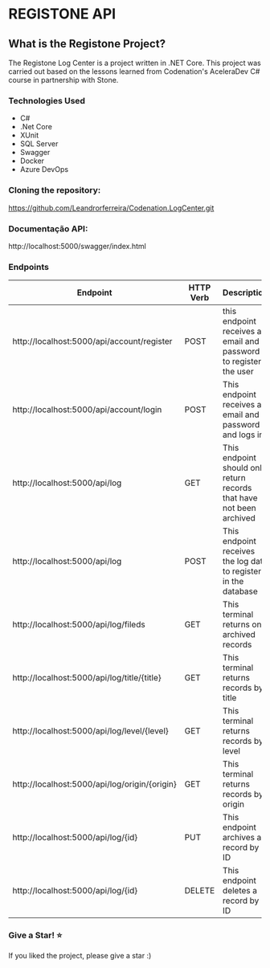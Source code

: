 # REGISTONE API 

## What is the Registone Project?

The Registone Log Center is a project written in .NET Core. 
This project was carried out based on the lessons learned from Codenation's AceleraDev C# course in partnership with Stone.

### Technologies Used

- C#
- .Net Core
- XUnit
- SQL Server
- Swagger
- Docker
- Azure DevOps

### Cloning the repository:
https://github.com/Leandrorferreira/Codenation.LogCenter.git
  
### Documentação API:
http://localhost:5000/swagger/index.html

### Endpoints

Endpoint | HTTP Verb | Description | HTTP Status Code
-------- | --------- | ----------- | ----------------
http://localhost:5000/api/account/register | POST | this endpoint receives an email and password to register the user | 201 Created, 422 Client Error
http://localhost:5000/api/account/login | POST | This endpoint receives an email and password and logs in | 200 Success, 404 Not Found
http://localhost:5000/api/log | GET | This endpoint should only return records that have not been archived | 200 Success, 401 Unauthorized, 404 Not Found
http://localhost:5000/api/log | POST | This endpoint receives the log data to register in the database |  200 Success, 401 Unauthorized, 422 Client Error
http://localhost:5000/api/log/fileds | GET | This terminal returns only archived records | 200 Success, 401 Unauthorized, 404 Not Found
http://localhost:5000/api/log/title/{title} | GET | This terminal returns records by title | 200 Success, 401 Unauthorized, 404 Not Found
http://localhost:5000/api/log/level/{level} | GET | This terminal returns records by level | 200 Success, 401 Unauthorized, 404 Not Found 
http://localhost:5000/api/log/origin/{origin} | GET | This terminal returns records by origin | 200 Success, 401 Unauthorized, 404 Not Found 
http://localhost:5000/api/log/{id} | PUT | This endpoint archives a record by ID | 200 Success, 401 Unauthorized, 404 Not Found 
http://localhost:5000/api/log/{id} | DELETE |This endpoint deletes a record by ID | 200 Success, 401 Unauthorized, 404 Not Found

### Give a Star! ⭐
If you liked the project,  please give a star :)
